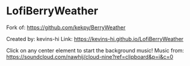 # LofiBerryWeather

Fork of: https://github.com/kekpy/BerryWeather

Created by: kevins-hi
Link: https://kevins-hi.github.io/LofiBerryWeather

Click on any center element to start the background music!
Music from: https://soundcloud.com/nawhij/cloud-nine?ref=clipboard&p=i&c=0
